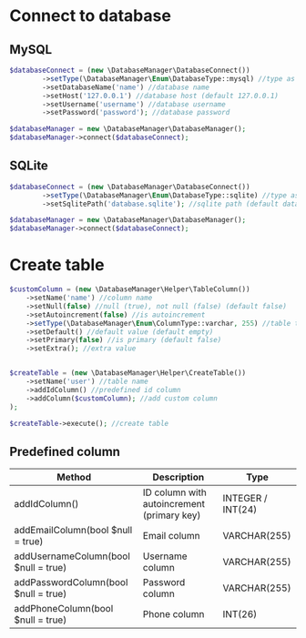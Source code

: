 # Connect to database
## MySQL
```php
$databaseConnect = (new \DatabaseManager\DatabaseConnect())
        ->setType(\DatabaseManager\Enum\DatabaseType::mysql) //type as mysql
        ->setDatabaseName('name') //database name
        ->setHost('127.0.0.1') //database host (default 127.0.0.1)
        ->setUsername('username') //database username
        ->setPassword('password'); //database password

$databaseManager = new \DatabaseManager\DatabaseManager();
$databaseManager->connect($databaseConnect);
```
## SQLite
```php
$databaseConnect = (new \DatabaseManager\DatabaseConnect())
        ->setType(\DatabaseManager\Enum\DatabaseType::sqlite) //type as sqlite
        ->setSqlitePath('database.sqlite'); //sqlite path (default database.sqlite)

$databaseManager = new \DatabaseManager\DatabaseManager();
$databaseManager->connect($databaseConnect);
```

# Create table
```php
$customColumn = (new \DatabaseManager\Helper\TableColumn())
    ->setName('name') //column name
    ->setNull(false) //null (true), not null (false) (default false)
    ->setAutoincrement(false) //is autoincrement
    ->setType(\DatabaseManager\Enum\ColumnType::varchar, 255) //table type with length
    ->setDefault() //default value (default empty)
    ->setPrimary(false) //is primary (default false)
    ->setExtra(); //extra value


$createTable = (new \DatabaseManager\Helper\CreateTable())
    ->setName('user') //table name
    ->addIdColumn() //predefined id column
    ->addColumn($customColumn); //add custom column
);

$createTable->execute(); //create table
```
## Predefined column
| Method                               | Description                                | Type              | 
|--------------------------------------|--------------------------------------------|-------------------|
| addIdColumn()                        | ID column with autoincrement (primary key) | INTEGER / INT(24) |
| addEmailColumn(bool $null = true)    | Email column                               | VARCHAR(255)      |
| addUsernameColumn(bool $null = true) | Username column                            | VARCHAR(255)      |
| addPasswordColumn(bool $null = true) | Password column                            | VARCHAR(255)      |
| addPhoneColumn(bool $null = true)    | Phone column                               | INT(26)           |

